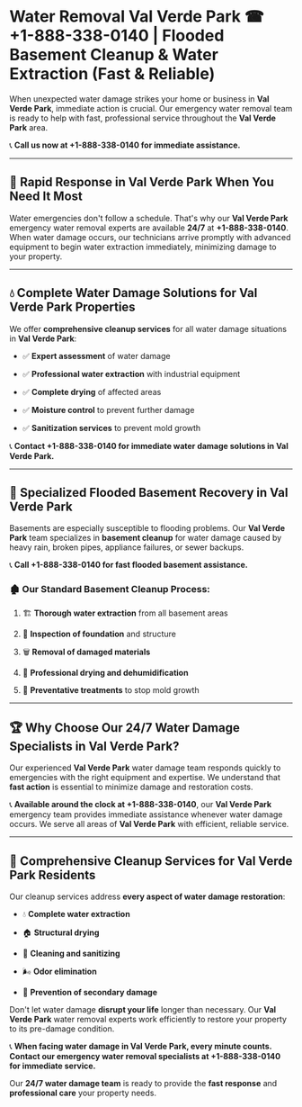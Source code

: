 # Water Removal Val Verde Park ☎ +1-888-338-0140 | Flooded Basement Cleanup & Water Extraction (Fast & Reliable)

When unexpected water damage strikes your home or business in **Val Verde Park**, immediate action is crucial. Our emergency water removal team is ready to help with fast, professional service throughout the **Val Verde Park** area. 

📞 **Call us now at +1-888-338-0140 for immediate assistance.**
---
## 🚀 Rapid Response in Val Verde Park When You Need It Most
Water emergencies don't follow a schedule. That's why our **Val Verde Park** emergency water removal experts are available **24/7** at **+1-888-338-0140**. When water damage occurs, our technicians arrive promptly with advanced equipment to begin water extraction immediately, minimizing damage to your property.
---
## 💧 Complete Water Damage Solutions for Val Verde Park Properties
We offer **comprehensive cleanup services** for all water damage situations in **Val Verde Park**:
- ✅ **Expert assessment** of water damage  
- ✅ **Professional water extraction** with industrial equipment  
- ✅ **Complete drying** of affected areas  
- ✅ **Moisture control** to prevent further damage  
- ✅ **Sanitization services** to prevent mold growth  
📞 **Contact +1-888-338-0140 for immediate water damage solutions in Val Verde Park.**
---
## 🌊 Specialized Flooded Basement Recovery in Val Verde Park
Basements are especially susceptible to flooding problems. Our **Val Verde Park** team specializes in **basement cleanup** for water damage caused by heavy rain, broken pipes, appliance failures, or sewer backups. 
📞 **Call +1-888-338-0140 for fast flooded basement assistance.**
### 🏚️ Our Standard Basement Cleanup Process:
1. 🏗️ **Thorough water extraction** from all basement areas  
2. 🔎 **Inspection of foundation** and structure  
3. 🗑️ **Removal of damaged materials**  
4. 💨 **Professional drying and dehumidification**  
5. 🚫 **Preventative treatments** to stop mold growth  
---
## 🏆 Why Choose Our 24/7 Water Damage Specialists in Val Verde Park?
Our experienced **Val Verde Park** water damage team responds quickly to emergencies with the right equipment and expertise. We understand that **fast action** is essential to minimize damage and restoration costs.
📞 **Available around the clock at +1-888-338-0140**, our **Val Verde Park** emergency team provides immediate assistance whenever water damage occurs. We serve all areas of **Val Verde Park** with efficient, reliable service.
---
## 🧹 Comprehensive Cleanup Services for Val Verde Park Residents
Our cleanup services address **every aspect of water damage restoration**:
- 💧 **Complete water extraction**  
- 🏠 **Structural drying**  
- 🧼 **Cleaning and sanitizing**  
- 🌬️ **Odor elimination**  
- 🚫 **Prevention of secondary damage**  
Don't let water damage **disrupt your life** longer than necessary. Our **Val Verde Park** water removal experts work efficiently to restore your property to its pre-damage condition.
📞 **When facing water damage in Val Verde Park, every minute counts. Contact our emergency water removal specialists at +1-888-338-0140 for immediate service.**
Our **24/7 water damage team** is ready to provide the **fast response** and **professional care** your property needs.
